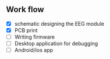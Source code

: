 

  
<h2>Work flow</h2>

 - [x] schematic designing the EEG module
 - [x] PCB print
 - [ ] Writing firmware
 - [ ] Desktop application for debugging
 - [ ] Android/ios app

<br><br>
 
